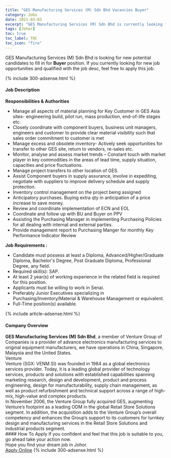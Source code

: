 ```yaml
---
title: "GES Manufacturing Services (M) Sdn Bhd Vacancies Buyer" 
category: Jobs 
date: 2021-03-03 
excerpt: "GES Manufacturing Services (M) Sdn Bhd is currently looking for suitable person to fill in the Buyer which based in Johor" 
tags: [Johor] 
toc: true 
toc_label: TOC 
toc_icon: "fire" 
--- 
```


<p>GES Manufacturing Services (M) Sdn Bhd is looking for new potential candidates to fill in for <b>Buyer</b> position. If you currently looking for new job opportunities and qualified with the job desc, feel free to apply this job.
</p>{% include 300-adsense.html %} 
<div><div><h4>Job Description</h4></div><div><div><span><div><div><strong>Responsibilities &amp; Authorities</strong></div><ul><li>Manage all aspects of material planning for Key Customer in GES Asia sites- engineering build, pilot run, mass production, end-of-life stages etc.</li><li>Closely coordinate with component buyers, business unit managers, engineers and customer to provide clear material visibility such that sales order commitment to customer is met</li><li>Manage excess and obsolete inventory- Actively seek opportunities for transfer to other GES site, return to vendors, re-sales etc.</li><li>Monitor, analyse and assess market trends &#8211; Constant touch with market player in key commodities in the areas of lead time, supply situation, capacities and price fluctuations.</li><li>Manage project transfers to other location of GES.</li><li>Assist Component buyers in supply assurance, involve in expediting, negotiate with suppliers to improve delivery schedule and supply protection.</li><li>Inventory control management on the project being assigned</li><li>Anticipatory purchases. Buying extra qty in anticipation of a price increase to save money.</li><li>Review and coordinate implementation of ECN and EOL</li><li>Coordinate and follow up with BU and Buyer on PPV</li><li>Assisting the Purchasing Manager in implementing Purchasing Policies for all dealing with internal and external parties.</li><li>Provide management report to Purchasing Manger for monthly Key Performance Indicator Review</li></ul><div><strong>Job Requirements :&#160;</strong></div><ul><li>Candidate must possess at least a Diploma, Advanced/Higher/Graduate Diploma, Bachelor's Degree, Post Graduate Diploma, Professional Degree, any field.</li><li>Required skill(s): SAP.</li><li>At least 2 year(s) of working experience in the related field is required for this position.</li><li>Applicants must be willing to work in Senai.</li><li>Preferably Junior Executives specializing in Purchasing/Inventory/Material &amp; Warehouse Management or equivalent.</li><li>Full-Time position(s) available.</li></ul></div></span></div></div></div> 
{% include article-adsense.html %} 
<div><div><h4>Company Overview</h4></div><div><div><span><div><div><strong>GES Manufacturing Services (M) Sdn Bhd</strong>, a member of Venture Group of Companies is a provider of advance electronics manufacturing services to original equipment manufacturers, we have operations in China, Singapore, Malaysia and the United States.</div>
<div>Venture</div>
<div>Venture (SGX: VENM.SI) was founded in 1984 as a global electronics services provider. Today, it is a leading global provider of technology services, products and solutions with established capabilities spanning marketing research, design and development, product and process engineering, design for manufacturability, supply chain management, as well as product refurbishment and technical support across a range of high-mix, high-value and complex products.</div>
<div>In November 2006, the Venture Group fully acquired GES, augmenting Venture&#8217;s footprint as a leading ODM in the global Retail Store Solutions segment. In addition, the acquisition adds to the Venture Group&#8217;s overall competency and enhances the Group&#8217;s support to its customers for turnkey design and manufacturing services in the Retail Store Solutions and industrial products segment.</div></div></span></div></div></div> 
#### How To Apply 
If you confident and feel that this job is suitable to you, go ahead take your action now. <br/> 
Hope you find your dream job in Johor. <br/> 
<a href="https://www.jobstreet.com.my/en/job/buyer-4495382?jobId=jobstreet-my-job-4495382&" class="btn btn--info" target="_blank" rel="nofollow noopenner">Apply Online</a> 
{% include 300-adsense.html %} 